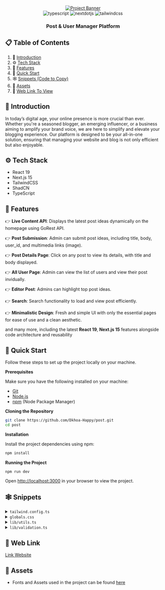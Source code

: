 <div align="center">
  <br />
    <a href="https://petproject-deploy-v3-1s3rb69zy-dang-khoas-projects-444bf235.vercel.app/" target="_blank">
      <img src="https://cloud.appwrite.io/v1/storage/buckets/6759845a00023e9da43a/files/67809fed0008dcb6a8cc/view?project=67597a160036fc9160b4" alt="Project Banner">
    </a>
  <br />

  <div>
    <img src="https://img.shields.io/badge/-Typescript-black?style=for-the-badge&logoColor=white&logo=react&color=3178C6" alt="typescript" />
    <img src="https://img.shields.io/badge/-Next_JS-black?style=for-the-badge&logoColor=white&logo=nextdotjs&color=000000" alt="nextdotjs" />
    <img src="https://img.shields.io/badge/-Tailwind_CSS-black?style=for-the-badge&logoColor=white&logo=tailwindcss&color=06B6D4" alt="tailwindcss" />

  </div>

<h3 align="center">Post & User Manager Platform</h3>

   
</div>

## 📋 <a name="table">Table of Contents</a>

1. 🤖 [Introduction](#introduction)
2. ⚙️ [Tech Stack](#tech-stack)
3. 🔋 [Features](#features)
4. 🤸 [Quick Start](#quick-start)
5. 🕸️ [Snippets (Code to Copy)](#snippets)
6. 🔗 [Assets](#links)
7. 🚀 [Web Link To View](#web)



## <a name="introduction">🤖 Introduction</a>

In today’s digital age, your online presence is more crucial than ever. Whether you're a seasoned blogger, an emerging influencer, or a business aiming to amplify your brand voice, we are here to simplify and elevate your blogging experience. Our platform is designed to be your all-in-one solution, ensuring that managing your website and blog is not only efficient but also enjoyable.


## <a name="tech-stack">⚙️ Tech Stack</a>

- React 19
- Next.js 15
- TailwindCSS
- ShadCN
- TypeScript

## <a name="features">🔋 Features</a>

👉 **Live Content API**: Displays the latest post ideas dynamically on the homepage using GoRest API.

👉 **Post Submission**: Admin can submit post ideas, including title, body, user_id, and multimedia links (image).

👉 **Post Details Page**: Click on any post to view its details, with title and body displayed.

👉 **All User Page**: Admin can view the list of users and view their post invidually.

👉 **Editor Post**: Admins can highlight top post ideas.

👉 **Search**: Search functionality to load and view post efficiently.

👉 **Minimalistic Design**: Fresh and simple UI with only the essential pages for ease of use and a clean aesthetic.

and many more, including the latest **React 19**, **Next.js 15** features alongside code architecture and
reusability

## <a name="quick-start">🤸 Quick Start</a>

Follow these steps to set up the project locally on your machine.

**Prerequisites**

Make sure you have the following installed on your machine:

- [Git](https://git-scm.com/)
- [Node.js](https://nodejs.org/en)
- [npm](https://www.npmjs.com/) (Node Package Manager)

**Cloning the Repository**

```bash
git clone https://github.com/Dkhoa-Happy/post.git
cd post
```

**Installation**

Install the project dependencies using npm:

```bash
npm install
```

**Running the Project**

```bash
npm run dev
```

Open [http://localhost:3000](http://localhost:3000) in your browser to view the project.

## <a name="snippets">🕸️ Snippets</a>

<details>
<summary><code>tailwind.config.ts</code></summary>

```typescript
import type { Config } from "tailwindcss";

const config: Config = {
  darkMode: ["class"],
  content: [
    "./pages/**/*.{js,ts,jsx,tsx,mdx}",
    "./components/**/*.{js,ts,jsx,tsx,mdx}",
    "./app/**/*.{js,ts,jsx,tsx,mdx}",
    "./sanity/**/*.{js,ts,jsx,tsx,mdx}",
  ],
  theme: {
    extend: {
      screens: {
        xs: "475px",
      },
      colors: {
        primary: {
          "100": "#8af2ff",
          DEFAULT: "#46A5CE",
        },
        secondary: "#FBE843",
        black: {
          "100": "#333333",
          "200": "#141413",
          "300": "#7D8087",
          DEFAULT: "#000000",
        },
        white: {
          "100": "#F7F7F7",
          DEFAULT: "#FFFFFF",
        },
        light: {
          "100": "#333F4E",
          "200": "#A3B2C7",
          "300": "#F2F5F9",
          "400": "#F2F4F8",
        },
      },
      fontFamily: {
        "work-sans": ["var(--font-work-sans)"],
      },
      borderRadius: {
        lg: "var(--radius)",
        md: "calc(var(--radius) - 2px)",
        sm: "calc(var(--radius) - 4px)",
      },
      boxShadow: {
        100: "2px 2px 0px 0px rgb(0, 0, 0)",
        200: "2px 2px 0px 2px rgb(0, 0, 0)",
        300: "2px 2px 0px 2px rgb(70, 165, 206)",
      },
    },
  },
  plugins: [require("tailwindcss-animate"), require("@tailwindcss/typography")],
};

export default config;
```

</details>

<details>
<summary><code>globals.css</code></summary>

```css
@import url("https://fonts.googleapis.com/css2?family=Work+Sans:ital,wght@0,100..900;1,100..900&display=swap");

@tailwind base;
@tailwind components;
@tailwind utilities;

@layer base {
  :root {
    --radius: 0.5rem;
  }
}

@layer utilities {
  .c-space {
    @apply sm:px-10 px-5;
  }

  .flex-between {
    @apply flex justify-between items-center;
  }

  .text-30-extrabold {
    @apply text-[20px] font-extrabold text-white;
  }

  .text-30-bold {
    @apply text-[30px] font-bold text-black;
  }

  .text-30-semibold {
    @apply font-semibold text-[30px] text-black;
  }

  .text-26-semibold {
    @apply font-semibold text-[26px] text-black;
  }

  .text-24-black {
    @apply text-[20px] font-black text-black;
  }

  .text-20-medium {
    @apply font-medium text-[20px] text-black;
  }

  .text-16-medium {
    @apply font-medium text-[16px] text-black;
  }

  .text-14-normal {
    @apply font-normal text-sm text-white-100/80;
  }

  .blue_container {
    @apply w-full bg-primary min-h-[530px] pattern flex justify-center items-center flex-col py-10 px-6;
  }

  .tag {
    @apply bg-secondary px-6 py-3 font-work-sans font-bold rounded-sm uppercase relative tag-tri;
  }

  .heading {
    @apply uppercase bg-black px-6 py-3 font-work-sans font-extrabold text-white sm:text-[54px] sm:leading-[64px] text-[36px] leading-[46px] max-w-5xl text-center my-5;
  }

  .sub-heading {
    @apply font-medium text-[20px] text-white max-w-2xl text-center break-words;
  }

  .section_container {
    @apply px-6 py-10 max-w-7xl mx-auto;
  }

  .card_grid {
    @apply grid md:grid-cols-3 sm:grid-cols-2 gap-5;
  }

  .card_grid-sm {
    @apply grid sm:grid-cols-2 gap-5;
  }

  .no-result {
    @apply text-black-100 text-sm font-normal;
  }

  /* profile */
  .profile_container {
    @apply w-full pb-10 pt-20 px-6 max-w-7xl mx-auto lg:flex-row flex-col flex gap-10;
  }

  .profile_card {
    @apply w-96 px-6 pb-6 pt-20 flex flex-col justify-center items-center bg-primary border-[5px] border-black shadow-100 rounded-[30px] relative z-0 h-fit max-lg:w-full;
  }

  .profile_title {
    @apply w-11/12 bg-white border-[5px] border-black rounded-[20px] px-5 py-3 absolute -top-9 after:absolute after:content-[''] after:-top-1 after:right-0 after:-skew-y-6 after:bg-black after:-z-[1] after:rounded-[20px] after:w-full after:h-[60px] before:absolute before:content-[''] before:-bottom-1 before:left-0  before:-skew-y-6 before:w-full before:h-[60px] before:bg-black  before:-z-[1] before:rounded-[20px] shadow-100;
  }

  .profile_image {
    @apply rounded-full object-cover border-[3px] border-black;
  }

  /* idea details */
  .divider {
    @apply border-dotted bg-zinc-400 max-w-4xl my-10 mx-auto;
  }

  .view_skeleton {
    @apply bg-zinc-400 h-10 w-24 rounded-lg fixed bottom-3 right-3;
  }

  /* navbar */
  .avatar {
    @apply p-0 focus-visible:ring-0 bg-none rounded-full drop-shadow-md !important;
  }

  .dropdown-menu {
    @apply w-56 border-[5px] border-black bg-white p-5 rounded-2xl !important;
  }

  .button {
    @apply text-[14px] leading-[20px] font-medium;
  }



  /* searchform */
  .search-form {
    @apply max-w-3xl w-full min-h-[80px] bg-white border-[5px] border-black rounded-[80px] text-[24px] mt-8 px-5 flex flex-row items-center gap-5;
  }

  .search-input {
    @apply flex-1 font-bold placeholder:font-semibold placeholder:text-black-100 w-full h-auto outline-none;
  }

  .search-btn {
    @apply size-[50px] rounded-full bg-black flex justify-center items-center !important;
  }

  /* User Table */
  .user-table {
    @apply bg-white border-[5px] border-black py-6 px-5 rounded-[22px] shadow-200  transition-all duration-500;
  }

  .primary-btn {
    @apply bg-blue-400 hover:bg-blue-500 transition-all rounded-full button !important;
  }

  /* Post Card */
  .post {
    @apply bg-white border-[5px] border-black py-6 px-5 rounded-[22px] shadow-200 hover:border-primary transition-all duration-500 hover:shadow-300 hover:bg-primary-100;
  }

  .post_date {
    @apply font-medium text-[16px] bg-primary-100 px-4 py-2 rounded-full group-hover:bg-white-100;
  }

  .post_desc {
    @apply font-normal text-[16px] line-clamp-2 my-3 text-black-100 break-all;
  }

  .post_img {
    @apply w-full h-[164px] rounded-[10px] object-cover;
  }

  .post_btn {
    @apply rounded-full bg-black-200 font-medium text-[16px] text-white px-5 py-3 !important;
  }

  .post_skeleton {
    @apply w-full h-96 rounded-[22px] bg-zinc-400;
  }

  /* postform */
  .post-form {
    @apply max-w-2xl mx-auto bg-white my-10 space-y-8 px-6;
  }

  .post-form_label {
    @apply font-bold text-[18px] text-black uppercase;
  }

  .post-form_input {
    @apply border-[3px] border-black px-5 py-7 text-[18px] text-black font-semibold rounded-full mt-3 placeholder:text-black-300 !important;
  }

  .post-form_textarea {
    @apply border-[3px] border-black p-5 text-[18px] text-black font-semibold rounded-[20px] mt-3 placeholder:text-black-300 !important;
  }

  .post-form_error {
    @apply text-red-500 mt-2 ml-5;
  }

  .post-form_editor {
    @apply mt-3 border-[3px] border-black text-[18px] text-black font-semibold placeholder:text-black-300 !important;
  }

  .post-form_btn {
    @apply bg-primary border-[4px] border-black rounded-full p-5 min-h-[70px] w-full font-bold text-[18px] !important;
  }

  /* view */
  .view-container {
    @apply flex justify-end items-center mt-5 fixed bottom-3 right-3;
  }

  .view-text {
    @apply font-medium text-[16px] bg-primary-100 px-4 py-2 rounded-lg capitalize;
  }

  .category-tag {
    @apply font-medium text-[16px] bg-primary-100 px-4 py-2 rounded-full;
  }

  .pattern {
    background-image: linear-gradient(
      to right,
      transparent 49.5%,
      rgba(251, 232, 67, 0.2) 49.5%,
      rgba(251, 232, 67, 0.6) 50.5%,
      transparent 50.5%
    );
    background-size: 5% 100%;
    background-position: center;
    background-repeat: repeat-x;
  }

  .tag-tri {
    @apply before:content-[''] before:absolute before:top-2 before:left-2 before:border-t-[10px] before:border-t-black before:border-r-[10px] before:border-r-transparent after:content-[''] after:absolute after:bottom-2 after:right-2 after:border-b-[10px] after:border-b-black after:border-l-[10px] after:border-l-transparent;
  }
}

.w-md-editor-toolbar {
  padding: 10px !important;
}

/* =====  SHADCN OVERRIDES */
.shad-no-focus {
  @apply outline-none ring-offset-transparent focus:ring-transparent focus:ring-offset-0 focus-visible:outline-none focus-visible:ring-0 focus-visible:ring-transparent focus-visible:ring-offset-0 !important;
}

.shad-dropdown-item {
  @apply cursor-pointer !important;
}

.shad-dialog button {
  @apply focus:ring-0 focus:ring-offset-0 focus-visible:border-none outline-none focus-visible:outline-none focus-visible:ring-transparent focus-visible:ring-offset-0 !important;
}

.delete-confirmation {
  @apply text-center text-light-100 !important;
}

.modal-cancel-button {
  @apply h-[52px] flex-1 rounded-full bg-white text-light-100 hover:bg-transparent !important;
}
.modal-submit-button {
  @apply primary-btn !mx-0 h-[52px] w-full flex-1 !important;
}

/*  footer */
.social-icon {
  @apply w-12 h-12 rounded-full flex justify-center items-center bg-black-300 border border-black-200;
}
```

</details>

<details>
<summary><code>lib/utils.ts</code></summary>

```typescript
import { clsx, type ClassValue } from "clsx"
import { twMerge } from "tailwind-merge"

export function cn(...inputs: ClassValue[]) {
  return twMerge(clsx(inputs))
}
```

</details>

<details>
<summary><code>lib/validation.ts</code></summary>

```typescript
import { z } from "zod";

export const formSchema = {
  title: z.string().min(3).max(100),
  body: z.string().min(20).max(500),
};
```

</details>

## <a name="web">🚀 Web Link</a>

<a href="https://petproject-deploy-v3-1s3rb69zy-dang-khoas-projects-444bf235.vercel.app/" target="_blank">
      Link Website
    </a>




## <a name="links">🔗 Assets</a>

- Fonts and Assets used in the project can be found [here](https://drive.google.com/drive/folders/1kmjb4N_-WSai1zWL_KqewEorkPRi5UK4?usp=sharing)
